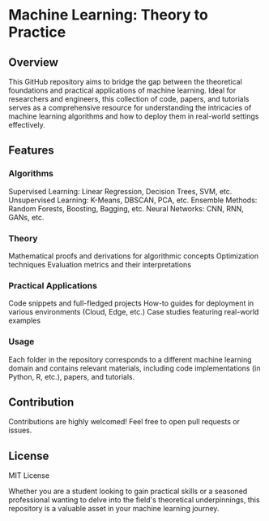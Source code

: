 # Machine Learning: Theory to Practice

## Overview

This GitHub repository aims to bridge the gap between the theoretical foundations and practical applications of machine learning. Ideal for researchers and engineers, this collection of code, papers, and tutorials serves as a comprehensive
resource for understanding the intricacies of machine learning algorithms and how to deploy them in real-world settings effectively.

## Features

### Algorithms

Supervised Learning: Linear Regression, Decision Trees, SVM, etc.
Unsupervised Learning: K-Means, DBSCAN, PCA, etc.
Ensemble Methods: Random Forests, Boosting, Bagging, etc.
Neural Networks: CNN, RNN, GANs, etc.

### Theory

Mathematical proofs and derivations for algorithmic concepts
Optimization techniques
Evaluation metrics and their interpretations

### Practical Applications

Code snippets and full-fledged projects
How-to guides for deployment in various environments (Cloud, Edge, etc.)
Case studies featuring real-world examples

### Usage

Each folder in the repository corresponds to a different machine learning domain and contains relevant materials, including code implementations (in Python, R, etc.), papers, and tutorials.

## Contribution

Contributions are highly welcomed! Feel free to open pull requests or issues.

## License

MIT License

Whether you are a student looking to gain practical skills or a seasoned professional wanting to delve into the field's theoretical underpinnings, this repository is a valuable asset in your machine learning journey.

